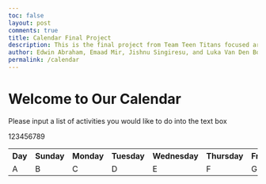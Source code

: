 ```yaml
---
toc: false
layout: post
comments: true
title: Calendar Final Project
description: This is the final project from Team Teen Titans focused around an agenda made for a user
author: Edwin Abraham, Emaad Mir, Jishnu Singiresu, and Luka Van Den Boomen
permalink: /calendar
---
```


# Welcome to Our Calendar
Please input a list of activities you would like to do into the text box

<html>
    <table>
        <tr>
            <th>Day</th>
            <th>Sunday</th>
            <th>Monday</th>
            <th>Tuesday</th>
            <th>Wednesday</th>
            <th>Thursday</th>
            <th>Friday</th>
            <th>Saturday</th>
        </tr>
        <tr>
            <td>A</td>
            <td>B</td>
            <td>C</td>
            <td>D</td>
            <td>E</td>
            <td>F</td>
            <td>G</td>
            <td>23</td>
        </tr>
        <tr>
            <tr>1</tr>
            <tr>2</tr>
            <tr>3</tr>
            <tr>4</tr>
            <tr>5</tr>
            <tr>6</tr>
            <tr>7</tr>
            <tr>8</tr>
            <tr>9</tr>
        </tr>
    </table>
</html>